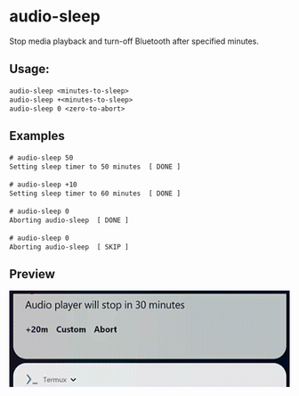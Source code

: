 # audio-sleep
Stop media playback and turn-off Bluetooth after specified minutes.

## Usage:
```
audio-sleep <minutes-to-sleep>
audio-sleep +<minutes-to-sleep>
audio-sleep 0 <zero-to-abort>
```
## Examples
```
# audio-sleep 50
Setting sleep timer to 50 minutes  [ DONE ]

# audio-sleep +10
Setting sleep timer to 60 minutes  [ DONE ]

# audio-sleep 0
Aborting audio-sleep  [ DONE ]

# audio-sleep 0
Aborting audio-sleep  [ SKIP ]
```
## Preview
![audio-sleep](/doc/images/audio-sleep.gif)
